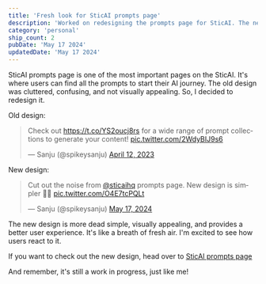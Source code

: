 ```yaml
---
title: 'Fresh look for SticAI prompts page'
description: 'Worked on redesigning the prompts page for SticAI. The new design is more dead simple, visually appealing, and provides a better user experience.'
category: 'personal'
ship_count: 2
pubDate: 'May 17 2024'
updatedDate: 'May 17 2024'
---
```


SticAI prompts page is one of the most important pages on the SticAI. It's where users can find all the prompts to start their AI journey. The old design was cluttered, confusing, and not visually appealing. So, I decided to redesign it.

Old design:
<blockquote class="twitter-tweet" data-media-max-width="560"><p lang="en" dir="ltr">Check out <a href="https://t.co/YS2oucj8rs">https://t.co/YS2oucj8rs</a> for a wide range of prompt collections to generate your content! <a href="https://t.co/2WdyBIJ9s6">pic.twitter.com/2WdyBIJ9s6</a></p>&mdash; Sanju (@spikeysanju) <a href="https://twitter.com/spikeysanju/status/1646177004973064192?ref_src=twsrc%5Etfw">April 12, 2023</a></blockquote> <script async src="https://platform.twitter.com/widgets.js" charset="utf-8"></script>

New design:
<blockquote class="twitter-tweet"><p lang="en" dir="ltr">Cut out the noise from <a href="https://twitter.com/SticAIHQ?ref_src=twsrc%5Etfw">@sticaihq</a> prompts page. New design is simpler 🤌💜 <a href="https://t.co/O4E7tcPQLt">pic.twitter.com/O4E7tcPQLt</a></p>&mdash; Sanju (@spikeysanju) <a href="https://twitter.com/spikeysanju/status/1791447479604351417?ref_src=twsrc%5Etfw">May 17, 2024</a></blockquote> <script async src="https://platform.twitter.com/widgets.js" charset="utf-8"></script>

The new design is more dead simple, visually appealing, and provides a better user experience. It's like a breath of fresh air. I'm excited to see how users react to it.

If you want to check out the new design, head over to [SticAI prompts page](https://app.sticai.com/prompts)

And remember, it's still a work in progress, just like me!